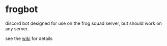 # frogbot
discord bot designed for use on the frog squad server, but should work on any server.

see the [wiki](https://www.github.com/kennyrkun/frogbot/wiki) for details
